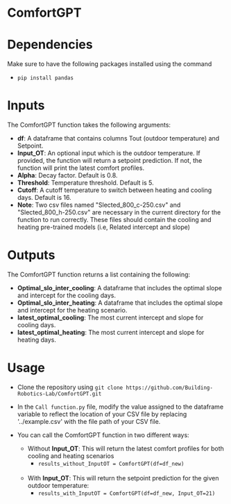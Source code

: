 # ComfortGPT

# Dependencies
Make sure to have the following packages installed using the command
- `pip install pandas`

# Inputs
The ComfortGPT function takes the following arguments:
- **df**: A dataframe that contains columns Tout (outdoor temperature) and Setpoint.
- **Input_OT**: An optional input which is the outdoor temperature. If provided, the function will return a setpoint prediction. If not, the function will print the latest comfort profiles.
- **Alpha**: Decay factor. Default is 0.8.
- **Threshold**: Temperature threshold. Default is 5.
- **Cutoff**: A cutoff temperature to switch between heating and cooling days. Default is 16.
- **Note**: Two csv files named "Slected_800_c-250.csv" and "Slected_800_h-250.csv" are necessary in the current directory for the function to run correctly. These files should contain the cooling and heating pre-trained models (i.e, Related intercept and slope)

# Outputs
The ComfortGPT function returns a list containing the following:
- **Optimal_slo_inter_cooling**: A dataframe that includes the optimal slope and intercept for the cooling days.
- **Optimal_slo_inter_heating**: A dataframe that includes the optimal slope and intercept for the heating scenario.
- **latest_optimal_cooling**: The most current intercept and slope for cooling days.
- **latest_optimal_heating**: The most current intercept and slope for heating days.

# Usage
- Clone the repository using `git clone https://github.com/Building-Robotics-Lab/ComfortGPT.git`
- In the `Call function.py` file, modify the value assigned to the dataframe variable to reflect the location of your CSV file by replacing '../example.csv' with the file path of your CSV file.

- You can call the ComfortGPT function in two different ways:
  - Without **Input_OT**: This will return the latest comfort profiles for both cooling and heating scenarios
    - `results_without_InputOT = ComfortGPT(df=df_new)` <br /><br />
  - With **Input_OT**: This will return the setpoint prediction for the given outdoor temperature:
    - `results_with_InputOT = ComfortGPT(df=df_new, Input_OT=21)`
